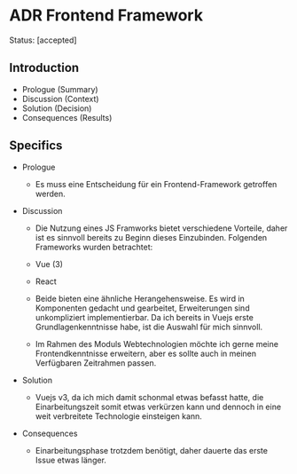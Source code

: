 # ADR Frontend Framework

Status: [accepted] 

## Introduction

- Prologue (Summary)
- Discussion (Context)
- Solution (Decision)
- Consequences (Results)

## Specifics

- Prologue

  - Es muss eine Entscheidung für ein Frontend-Framework getroffen werden.

- Discussion

  - Die Nutzung eines JS Framworks bietet verschiedene Vorteile, daher ist es sinnvoll bereits zu Beginn dieses Einzubinden. Folgenden Frameworks wurden betrachtet:

  - Vue (3)
  - React

  - Beide bieten eine ähnliche Herangehensweise. Es wird in Komponenten gedacht und gearbeitet, Erweiterungen sind unkompliziert implementierbar. Da ich bereits in Vuejs erste Grundlagenkenntnisse habe, ist die Auswahl für mich sinnvoll.
  - Im Rahmen des Moduls Webtechnologien möchte ich gerne meine Frontendkenntnisse erweitern, aber es sollte auch in meinen Verfügbaren Zeitrahmen passen.

- Solution

  - Vuejs v3, da ich mich damit schonmal etwas befasst hatte, die Einarbeitungszeit somit etwas verkürzen kann und dennoch in eine weit verbreitete Technologie einsteigen kann.

- Consequences
  - Einarbeitungsphase trotzdem benötigt, daher dauerte das erste Issue etwas länger.
